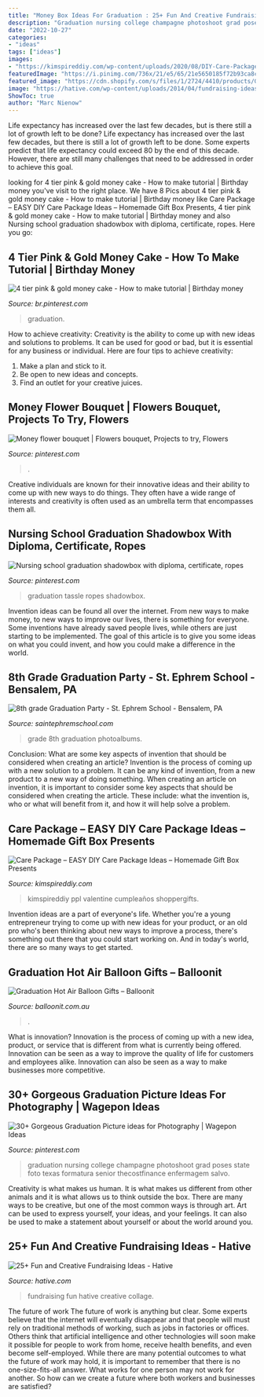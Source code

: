 ```yaml
---
title: "Money Box Ideas For Graduation : 25+ Fun And Creative Fundraising Ideas"
description: "Graduation nursing college champagne photoshoot grad poses state foto texas formatura senior thecostfinance enfermagem salvo"
date: "2022-10-27"
categories:
- "ideas"
tags: ["ideas"]
images:
- "https://kimspireddiy.com/wp-content/uploads/2020/08/DIY-Care-Package_DIY-Gift-Box-2.jpg"
featuredImage: "https://i.pinimg.com/736x/21/e5/65/21e5650185f72b93ca8c6f101900e9a3--money-flowers-flower-bouquets.jpg"
featured_image: "https://cdn.shopify.com/s/files/1/2724/4410/products/Graduationhotairballoongiftballoonit_1024x.jpg?v=1600257383"
image: "https://hative.com/wp-content/uploads/2014/04/fundraising-ideas-collage.jpg"
ShowToc: true
author: "Marc Nienow"
---
```



Life expectancy has increased over the last few decades, but is there still a lot of growth left to be done?
Life expectancy has increased over the last few decades, but there is still a lot of growth left to be done. Some experts predict that life expectancy could exceed 80 by the end of this decade. However, there are still many challenges that need to be addressed in order to achieve this goal.

	

		
looking for 4 tier pink &amp; gold money cake - How to make tutorial | Birthday money you've visit to the right place. We have 8 Pics about 4 tier pink &amp; gold money cake - How to make tutorial | Birthday money like Care Package – EASY DIY Care Package Ideas – Homemade Gift Box Presents, 4 tier pink &amp; gold money cake - How to make tutorial | Birthday money and also Nursing school graduation shadowbox with diploma, certificate, ropes. Here you go:
		
    
## 4 Tier Pink &amp; Gold Money Cake - How To Make Tutorial | Birthday Money

<img loading=lazy src="https://i.pinimg.com/736x/9a/f8/d6/9af8d6cbc0ccf07c29231d7f0a305904.jpg" onerror="this.onerror=null;this.src='https://tse4.mm.bing.net/th?id=OIP.Vy6AYBMLZdVUh0v6DyRvDQAAAA&amp;pid=15.1';" alt="4 tier pink &amp; gold money cake - How to make tutorial | Birthday money">

_Source: br.pinterest.com_

>graduation. 

	

How to achieve creativity:
Creativity is the ability to come up with new ideas and solutions to problems. It can be used for good or bad, but it is essential for any business or individual. Here are four tips to achieve creativity:
1. Make a plan and stick to it.
2. Be open to new ideas and concepts.
3. Find an outlet for your creative juices.

    
## Money Flower Bouquet | Flowers Bouquet, Projects To Try, Flowers

<img loading=lazy src="https://i.pinimg.com/736x/21/e5/65/21e5650185f72b93ca8c6f101900e9a3--money-flowers-flower-bouquets.jpg" onerror="this.onerror=null;this.src='https://tse1.mm.bing.net/th?id=OIP.N6e9S52tT3drcdk1ZgDOBwHaJ3&amp;pid=15.1';" alt="Money flower bouquet | Flowers bouquet, Projects to try, Flowers">

_Source: pinterest.com_

>. 

	

Creative individuals are known for their innovative ideas and their ability to come up with new ways to do things. They often have a wide range of interests and creativity is often used as an umbrella term that encompasses them all.

    
## Nursing School Graduation Shadowbox With Diploma, Certificate, Ropes

<img loading=lazy src="https://i.pinimg.com/736x/d2/c4/64/d2c4640332f9f7117f7800219ae88b98.jpg" onerror="this.onerror=null;this.src='https://tse1.mm.bing.net/th?id=OIP.5hXFbJe0zQuI8AFlIOqyVQHaKe&amp;pid=15.1';" alt="Nursing school graduation shadowbox with diploma, certificate, ropes">

_Source: pinterest.com_

>graduation tassle ropes shadowbox. 

	

Invention ideas can be found all over the internet. From new ways to make money, to new ways to improve our lives, there is something for everyone. Some inventions have already saved people lives, while others are just starting to be implemented. The goal of this article is to give you some ideas on what you could invent, and how you could make a difference in the world.

    
## 8th Grade Graduation Party - St. Ephrem School - Bensalem, PA

<img loading=lazy src="https://saintephremschool.com/photoalbums/8th-grade-graduation-party/18954679_10212823985540633_5927490914512906968_o.jpg" onerror="this.onerror=null;this.src='https://tse2.mm.bing.net/th?id=OIP.jdG-bPveRpD7xxmjju4q9AHaE7&amp;pid=15.1';" alt="8th grade Graduation Party - St. Ephrem School - Bensalem, PA">

_Source: saintephremschool.com_

>grade 8th graduation photoalbums. 

	

Conclusion: What are some key aspects of invention that should be considered when creating an article?
Invention is the process of coming up with a new solution to a problem. It can be any kind of invention, from a new product to a new way of doing something. When creating an article on invention, it is important to consider some key aspects that should be considered when creating the article. These include: what the invention is, who or what will benefit from it, and how it will help solve a problem.

    
## Care Package – EASY DIY Care Package Ideas – Homemade Gift Box Presents

<img loading=lazy src="https://kimspireddiy.com/wp-content/uploads/2020/08/DIY-Care-Package_DIY-Gift-Box-2.jpg" onerror="this.onerror=null;this.src='https://tse3.mm.bing.net/th?id=OIP.TG2HS52DUg4R-soocEHcOwHaLH&amp;pid=15.1';" alt="Care Package – EASY DIY Care Package Ideas – Homemade Gift Box Presents">

_Source: kimspireddiy.com_

>kimspireddiy ppl valentine cumpleaños shoppergifts. 

	

Invention ideas are a part of everyone's life. Whether you're a young entrepreneur trying to come up with new ideas for your product, or an old pro who's been thinking about new ways to improve a process, there's something out there that you could start working on. And in today's world, there are so many ways to get started.

    
## Graduation Hot Air Balloon Gifts – Balloonit

<img loading=lazy src="https://cdn.shopify.com/s/files/1/2724/4410/products/Graduationhotairballoongiftballoonit_1024x.jpg?v=1600257383" onerror="this.onerror=null;this.src='https://tse2.mm.bing.net/th?id=OIP.raW0GZ3wPQt2P7TMnerx1wHaJ3&amp;pid=15.1';" alt="Graduation Hot Air Balloon Gifts – Balloonit">

_Source: balloonit.com.au_

>. 

	

What is innovation?
Innovation is the process of coming up with a new idea, product, or service that is different from what is currently being offered. Innovation can be seen as a way to improve the quality of life for customers and employees alike. Innovation can also be seen as a way to make businesses more competitive.

    
## 30+ Gorgeous Graduation Picture Ideas For Photography | Wagepon Ideas

<img loading=lazy src="https://i.pinimg.com/736x/2f/a6/be/2fa6befb047c420d4af540ef0fb646df.jpg" onerror="this.onerror=null;this.src='https://tse3.mm.bing.net/th?id=OIP.zhX_lAZswESnELD1pMm-sAHaLG&amp;pid=15.1';" alt="30+ Gorgeous Graduation Picture ideas for Photography | Wagepon Ideas">

_Source: pinterest.com_

>graduation nursing college champagne photoshoot grad poses state foto texas formatura senior thecostfinance enfermagem salvo. 

	

Creativity is what makes us human. It is what makes us different from other animals and it is what allows us to think outside the box. There are many ways to be creative, but one of the most common ways is through art. Art can be used to express yourself, your ideas, and your feelings. It can also be used to make a statement about yourself or about the world around you.

    
## 25+ Fun And Creative Fundraising Ideas - Hative

<img loading=lazy src="https://hative.com/wp-content/uploads/2014/04/fundraising-ideas-collage.jpg" onerror="this.onerror=null;this.src='https://tse2.mm.bing.net/th?id=OIP.zHp7rmnlv6DcE_gN9DVSNAAAAA&amp;pid=15.1';" alt="25+ Fun and Creative Fundraising Ideas - Hative">

_Source: hative.com_

>fundraising fun hative creative collage. 

	

The future of work
The future of work is anything but clear. Some experts believe that the internet will eventually disappear and that people will must rely on traditional methods of working, such as jobs in factories or offices. Others think that artificial intelligence and other technologies will soon make it possible for people to work from home, receive health benefits, and even become self-employed. While there are many potential outcomes to what the future of work may hold, it is important to remember that there is no one-size-fits-all answer. What works for one person may not work for another. So how can we create a future where both workers and businesses are satisfied?

